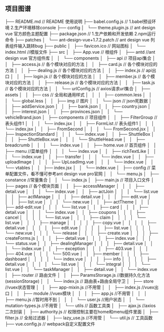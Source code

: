## 项目图谱

├── README.md // README 使用说明
├── babel.config.js // 1.babel预设环境 2.生产环境移除console
├── config
│   └── theme.plugin.js // ant design vue 官方颜色主题配置
├── package.json // 1.生产依赖和开发依赖 2.npm运行命令
├── patches
│   └── ant-design-vue+1.7.2.patch // ant design vue 列表组件输入跳转bug
├── public
│   ├── favicon.ico // 网站图标
│   └── index.html //模版文件
├── src
│   ├── App.vue // 根组件
│   ├── antd //ant design vue 官方组件库
│   │   └── components
│   ├── api // 项目api集合
│   │   ├── access.js // 各个模块对应的方法
│   │   ├── card.js // 各个模块对应的方法
│   │   ├── dealing.js // 各个模块对应的方法
│   │   ├── index.js // api出口
│   │   ├── login.js // 各个模块对应的方法
│   │   ├── member.js // 各个模块对应的方法
│   │   ├── release.js // 各个模块对应的方法
│   │   ├── task.js // 各个模块对应的方法
│   │   └── urlConfig.js // axios请求url集合
│   ├── assets
│   │   ├── css // 全局和通用样式
│   │   │   ├── common.less
│   │   │   └── global.less
│   │   ├── img // 图片
│   │   └── json // json死数据
│   │       ├── addService.json
│   │       ├── bank.json
│   │       ├── country.json
│   │       ├── interest.json
│   │       ├── provinces.json
│   │       └── vehicleBrand.json
│   ├── components // 项目组件
│   │   ├── FilterGroup // 表头组件1
│   │   │   └── index.jsx
│   │   ├── FormList // 表头组件1
│   │   │   └── index.jsx
│   │   ├── FromSecond
│   │   │   └── FromSecond.jsx
│   │   ├── InspectionStandard
│   │   │   └── index.vue
│   │   ├── ShuttleBox
│   │   │   ├── ShuttleBox.vue
│   │   │   └── ShuttleHead.vue
│   │   ├── breadcrumb
│   │   │   └── index.vue
│   │   ├── home.vue // 首页组件
│   │   ├── menu //菜单组件
│   │   │   └── index.vue
│   │   ├── richTextLike
│   │   │   └── index.vue
│   │   ├── transfer
│   │   │   └── index.vue
│   │   ├── uploadImage
│   │   │   ├── UpLoadImg.vue
│   │   │   └── index.vue
│   │   └── vtables
│   │       ├── index.jsx
│   │       └── index.vue
│   ├── config // 菜单配置文件，看不懂可参考ant design vue pro官网
│   │   └── menu.js
│   ├── constance //常量集合
│   │   └── index.js
│   ├── main.js // 项目入口文件
│   ├── pages // 各个模块页面
│   │   ├── accessManager
│   │   │   ├── detail.vue
│   │   │   └── index.vue
│   │   ├── actJoin
│   │   │   └── list.vue
│   │   ├── actManage
│   │   │   ├── detail.vue
│   │   │   ├── edit.vue
│   │   │   ├── list.vue
│   │   │   └── new.vue
│   │   ├── actTheme
│   │   │   ├── add-edit.vue
│   │   │   └── list.vue
│   │   ├── card
│   │   │   ├── detail.vue
│   │   │   └── index.vue
│   │   ├── coupons
│   │   │   ├── cancel
│   │   │   │   └── list.vue
│   │   │   ├── claim
│   │   │   │   └── list.vue
│   │   │   ├── manage
│   │   │   │   ├── copy.vue
│   │   │   │   ├── detail.vue
│   │   │   │   ├── edit.vue
│   │   │   │   ├── list.vue
│   │   │   │   └── new.vue
│   │   │   └── release
│   │   │       ├── create.vue
│   │   │       ├── createForms.js
│   │   │       ├── detail.vue
│   │   │       ├── index.vue
│   │   │       └── status.vue
│   │   ├── dealingManager
│   │   │   ├── detail.vue
│   │   │   └── index.vue
│   │   ├── exception
│   │   │   ├── 403.vue
│   │   │   ├── 404.vue
│   │   │   └── 500.vue
│   │   ├── member
│   │   │   ├── dashboard
│   │   │   │   └── index.vue
│   │   │   ├── info
│   │   │   │   ├── detail.vue
│   │   │   │   └── list.vue
│   │   │   └── integral
│   │   │       └── list.vue
│   │   └── taskManager
│   │       ├── detail.vue
│   │       └── index.vue
│   ├── router // 路由文件
│   │   ├── ParamsStorage.js //数据持久化方法(sessionStorage)
│   │   └── index.js  // 路由表+路由全局守卫
│   ├── store //vuex状态管理
│   │   ├── app-mixin.js //不用管
│   │   ├── index.js //vuex出口
│   │   ├── module //vuex模块
│   │   │   ├── app.js //不用管
│   │   │   ├── menu.js //暂时用不到
│   │   │   └── user.js //用户状态
│   │   └── mutation-types.js //不用管
│   └── utils // 函数工具类
│       ├── ajax.js //axios二次封装
│       ├── authority.js // 权限控制主要在home和menu组件里面
│       ├── filter.js // 全局过滤器
│       ├── lazy_use.js //不用管
│       └── util.js // 工具函数
├── vue.config.js // webpack自定义配置文件
